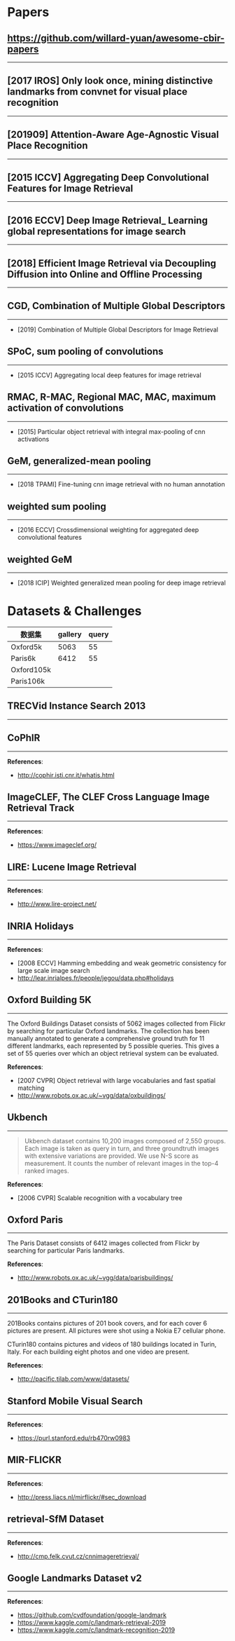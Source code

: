 # Papers

## https://github.com/willard-yuan/awesome-cbir-papers
---

## [2017 IROS] Only look once, mining distinctive landmarks from convnet for visual place recognition
---

## [201909] Attention-Aware Age-Agnostic Visual Place Recognition
---

## [2015 ICCV] Aggregating Deep Convolutional Features for Image Retrieval
---

## [2016 ECCV] Deep Image Retrieval_ Learning global representations for image search
---

## [2018] Efficient Image Retrieval via Decoupling Diffusion into Online and Offline Processing
---

## CGD, Combination of Multiple Global Descriptors
---
- [2019] Combination of Multiple Global Descriptors for Image Retrieval

## SPoC, sum pooling of convolutions
---
- [2015 ICCV] Aggregating local deep features for image retrieval

## RMAC, R-MAC, Regional MAC, MAC, maximum activation of convolutions
---
- [2015] Particular object retrieval with integral max-pooling of cnn activations

## GeM, generalized-mean pooling
---
- [2018 TPAMI] Fine-tuning cnn image retrieval with no human annotation

## weighted sum pooling
---
- [2016 ECCV] Crossdimensional weighting for aggregated deep convolutional features

## weighted GeM
---
- [2018 ICIP] Weighted generalized mean pooling for deep image retrieval


# Datasets & Challenges

数据集     | gallery | query
-----------|----------|-------
Oxford5k   | 5063     | 55
Paris6k    | 6412     | 55
Oxford105k |          | 
Paris106k  |          | 

## TRECVid Instance Search 2013
---

## CoPhIR
---
**References**:
- http://cophir.isti.cnr.it/whatis.html


## ImageCLEF, The CLEF Cross Language Image Retrieval Track
---
**References**:
- https://www.imageclef.org/


## LIRE: Lucene Image Retrieval
---
**References**:
- http://www.lire-project.net/


## INRIA Holidays
---
**References**:
- [2008 ECCV] Hamming embedding and weak geometric consistency for large scale image search
- http://lear.inrialpes.fr/people/jegou/data.php#holidays


## Oxford Building 5K
---
The Oxford Buildings Dataset consists of 5062 images collected from Flickr by searching for particular Oxford landmarks. The collection has been manually annotated to generate a comprehensive ground truth for 11 different landmarks, each represented by 5 possible queries. This gives a set of 55 queries over which an object retrieval system can be evaluated.

**References**:
- [2007 CVPR] Object retrieval with large vocabularies and fast spatial matching
- http://www.robots.ox.ac.uk/~vgg/data/oxbuildings/


## Ukbench
---
> Ukbench dataset contains 10,200 images composed of 2,550 groups. Each image is taken as query in turn, and three groundtruth images with extensive variations are provided. We use N-S score as measurement. It counts the number of relevant images in the top-4 ranked images.

**References**:
- [2006 CVPR] Scalable recognition with a vocabulary tree


## Oxford Paris
---
The Paris Dataset consists of 6412 images collected from Flickr by searching for particular Paris landmarks.

**References**:
- http://www.robots.ox.ac.uk/~vgg/data/parisbuildings/


## 201Books and CTurin180
---
201Books contains pictures of 201 book covers, and for each cover 6 pictures are present. All pictures were shot using a Nokia E7 cellular phone.

CTurin180 contains pictures and videos of 180 buildings located in Turin, Italy. For each building eight photos and one video are present.

**References**:
- http://pacific.tilab.com/www/datasets/


## Stanford Mobile Visual Search
---
**References**:
- https://purl.stanford.edu/rb470rw0983


## MIR-FLICKR
---
**References**:
- http://press.liacs.nl/mirflickr/#sec_download


## retrieval-SfM Dataset
---
**References**:
- http://cmp.felk.cvut.cz/cnnimageretrieval/


## Google Landmarks Dataset v2
---
**References**:
- https://github.com/cvdfoundation/google-landmark
- https://www.kaggle.com/c/landmark-retrieval-2019
- https://www.kaggle.com/c/landmark-recognition-2019


